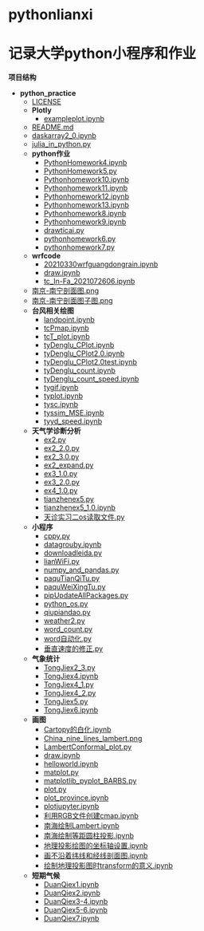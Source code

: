 # pythonlianxi
# 记录大学python小程序和作业

**项目结构**

- __python\_practice__
  - [LICENSE](LICENSE)
  - __Plotly__
    - [exampleplot.ipynb](Plotly/exampleplot.ipynb)
  - [README.md](README.md)
  - [daskarray2\_0.ipynb](daskarray2_0.ipynb)
  - [julia\_in\_python.py](julia_in_python.py)
  - __python作业__
    - [PythonHomework4.ipynb](python作业/PythonHomework4.ipynb)
    - [PythonHomework5.py](python作业/PythonHomework5.py)
    - [Pythonhomework10.ipynb](python作业/Pythonhomework10.ipynb)
    - [Pythonhomework11.ipynb](python作业/Pythonhomework11.ipynb)
    - [Pythonhomework12.ipynb](python作业/Pythonhomework12.ipynb)
    - [Pythonhomework13.ipynb](python作业/Pythonhomework13.ipynb)
    - [Pythonhomework8.ipynb](python作业/Pythonhomework8.ipynb)
    - [Pythonhomework9.ipynb](python作业/Pythonhomework9.ipynb)
    - [drawticai.py](python作业/drawticai.py)
    - [pythonhomework6.py](python作业/pythonhomework6.py)
    - [pythonhomework7.py](python作业/pythonhomework7.py)
  - __wrfcode__
    - [20210330wrfguangdongrain.ipynb](wrfcode/20210330wrfguangdongrain.ipynb)
    - [draw.ipynb](wrfcode/draw.ipynb)
    - [tc\_In\-Fa\_2021072606.ipynb](wrfcode/tc_In-Fa_2021072606.ipynb)
  - [南京\-南宁剖面图.png](%E5%8D%97%E4%BA%AC-%E5%8D%97%E5%AE%81%E5%89%96%E9%9D%A2%E5%9B%BE.png)
  - [南京\-南宁剖面图子图.png](%E5%8D%97%E4%BA%AC-%E5%8D%97%E5%AE%81%E5%89%96%E9%9D%A2%E5%9B%BE%E5%AD%90%E5%9B%BE.png)
  - __台风相关绘图__
    - [landpoint.ipynb](台风相关绘图/landpoint.ipynb)
    - [tcPmap.ipynb](台风相关绘图/tcPmap.ipynb)
    - [tcT\_plot.ipynb](台风相关绘图/tcT_plot.ipynb)
    - [tyDenglu\_CPlot.ipynb](台风相关绘图/tyDenglu_CPlot.ipynb)
    - [tyDenglu\_CPlot2.0.ipynb](台风相关绘图/tyDenglu_CPlot2.0.ipynb)
    - [tyDenglu\_CPlot2.0test.ipynb](台风相关绘图/tyDenglu_CPlot2.0test.ipynb)
    - [tyDenglu\_count.ipynb](台风相关绘图/tyDenglu_count.ipynb)
    - [tyDenglu\_count\_speed.ipynb](台风相关绘图/tyDenglu_count_speed.ipynb)
    - [tygif.ipynb](台风相关绘图/tygif.ipynb)
    - [typlot.ipynb](台风相关绘图/typlot.ipynb)
    - [tysc.ipynb](台风相关绘图/tysc.ipynb)
    - [tyssim\_MSE.ipynb](台风相关绘图/tyssim_MSE.ipynb)
    - [tyyd\_speed.ipynb](台风相关绘图/tyyd_speed.ipynb)
  - __天气学诊断分析__
    - [ex2.py](天气学诊断分析/ex2.py)
    - [ex2\_2.0.py](天气学诊断分析/ex2_2.0.py)
    - [ex2\_3.0.py](天气学诊断分析/ex2_3.0.py)
    - [ex2\_expand.py](天气学诊断分析/ex2_expand.py)
    - [ex3\_1.0.py](天气学诊断分析/ex3_1.0.py)
    - [ex3\_2.0.py](天气学诊断分析/ex3_2.0.py)
    - [ex4\_1.0.py](天气学诊断分析/ex4_1.0.py)
    - [tianzhenex5.py](天气学诊断分析/tianzhenex5.py)
    - [tianzhenex5\_1.0.ipynb](天气学诊断分析/tianzhenex5_1.0.ipynb)
    - [天诊实习二os读取文件.py](天气学诊断分析/%E5%A4%A9%E8%AF%8A%E5%AE%9E%E4%B9%A0%E4%BA%8Cos%E8%AF%BB%E5%8F%96%E6%96%87%E4%BB%B6.py)
  - __小程序__
    - [cppy.py](小程序/cppy.py)
    - [datagrouby.ipynb](小程序/datagrouby.ipynb)
    - [downloadleida.py](小程序/downloadleida.py)
    - [lianWiFi.py](小程序/lianWiFi.py)
    - [numpy\_and\_pandas.py](小程序/numpy_and_pandas.py)
    - [paquTianQiTu.py](小程序/paquTianQiTu.py)
    - [paquWeiXingTu.py](小程序/paquWeiXingTu.py)
    - [pipUpdateAllPackages.py](小程序/pipUpdateAllPackages.py)
    - [python\_os.py](小程序/python_os.py)
    - [qiupiandao.py](小程序/qiupiandao.py)
    - [weather2.py](小程序/weather2.py)
    - [word\_count.py](小程序/word_count.py)
    - [word自动化.py](小程序/word%E8%87%AA%E5%8A%A8%E5%8C%96.py)
    - [垂直速度的修正.py](小程序/%E5%9E%82%E7%9B%B4%E9%80%9F%E5%BA%A6%E7%9A%84%E4%BF%AE%E6%AD%A3.py)
  - __气象统计__
    - [TongJiex2\_3.py](气象统计/TongJiex2_3.py)
    - [TongJiex4.ipynb](气象统计/TongJiex4.ipynb)
    - [TongJiex4\_1.py](气象统计/TongJiex4_1.py)
    - [TongJiex4\_2.py](气象统计/TongJiex4_2.py)
    - [TongJiex5.py](气象统计/TongJiex5.py)
    - [TongJiex6.ipynb](气象统计/TongJiex6.ipynb)
  - __画图__
    - [Cartopy的白化.ipynb](画图/Cartopy%E7%9A%84%E7%99%BD%E5%8C%96.ipynb)
    - [China\_nine\_lines\_lambert.png](画图/China_nine_lines_lambert.png)
    - [LambertConformal\_plot.py](画图/LambertConformal_plot.py)
    - [draw.ipynb](画图/draw.ipynb)
    - [helloworld.ipynb](画图/helloworld.ipynb)
    - [matplot.py](画图/matplot.py)
    - [matplotlib\_pyplot\_BARBS.py](画图/matplotlib_pyplot_BARBS.py)
    - [plot.py](画图/plot.py)
    - [plot\_province.ipynb](画图/plot_province.ipynb)
    - [plotjupyter.ipynb](画图/plotjupyter.ipynb)
    - [利用RGB文件创建cmap.ipynb](画图/%E5%88%A9%E7%94%A8RGB%E6%96%87%E4%BB%B6%E5%88%9B%E5%BB%BAcmap.ipynb)
    - [南海绘制Lambert.ipynb](画图/%E5%8D%97%E6%B5%B7%E7%BB%98%E5%88%B6Lambert.ipynb)
    - [南海绘制等距圆柱投影.ipynb](画图/%E5%8D%97%E6%B5%B7%E7%BB%98%E5%88%B6%E7%AD%89%E8%B7%9D%E5%9C%86%E6%9F%B1%E6%8A%95%E5%BD%B1.ipynb)
    - [地理投影绘图的坐标轴设置.ipynb](画图/%E5%9C%B0%E7%90%86%E6%8A%95%E5%BD%B1%E7%BB%98%E5%9B%BE%E7%9A%84%E5%9D%90%E6%A0%87%E8%BD%B4%E8%AE%BE%E7%BD%AE.ipynb)
    - [画不沿着纬线和经线剖面图.ipynb](画图/%E7%94%BB%E4%B8%8D%E6%B2%BF%E7%9D%80%E7%BA%AC%E7%BA%BF%E5%92%8C%E7%BB%8F%E7%BA%BF%E5%89%96%E9%9D%A2%E5%9B%BE.ipynb)
    - [绘制地理投影图时transform的意义.ipynb](画图/%E7%BB%98%E5%88%B6%E5%9C%B0%E7%90%86%E6%8A%95%E5%BD%B1%E5%9B%BE%E6%97%B6transform%E7%9A%84%E6%84%8F%E4%B9%89.ipynb)
  - __短期气候__
    - [DuanQiex1.ipynb](短期气候/DuanQiex1.ipynb)
    - [DuanQiex2.ipynb](短期气候/DuanQiex2.ipynb)
    - [DuanQiex3\-4.ipynb](短期气候/DuanQiex3-4.ipynb)
    - [DuanQiex5\-6.ipynb](短期气候/DuanQiex5-6.ipynb)
    - [DuanQiex7.ipynb](短期气候/DuanQiex7.ipynb)

